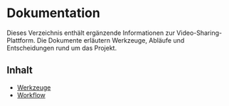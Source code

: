# Dokumentation

Dieses Verzeichnis enthält ergänzende Informationen zur Video-Sharing-Plattform. Die Dokumente erläutern Werkzeuge, Abläufe und Entscheidungen rund um das Projekt.

## Inhalt

- [Werkzeuge](tool.md)
- [Workflow](workflow.md)

